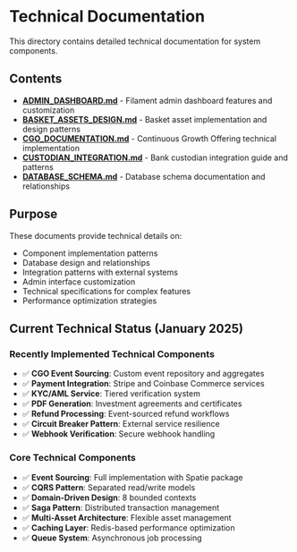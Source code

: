 # Technical Documentation

This directory contains detailed technical documentation for system components.

## Contents

- **[ADMIN_DASHBOARD.md](ADMIN_DASHBOARD.md)** - Filament admin dashboard features and customization
- **[BASKET_ASSETS_DESIGN.md](BASKET_ASSETS_DESIGN.md)** - Basket asset implementation and design patterns
- **[CGO_DOCUMENTATION.md](CGO_DOCUMENTATION.md)** - Continuous Growth Offering technical implementation
- **[CUSTODIAN_INTEGRATION.md](CUSTODIAN_INTEGRATION.md)** - Bank custodian integration guide and patterns
- **[DATABASE_SCHEMA.md](DATABASE_SCHEMA.md)** - Database schema documentation and relationships

## Purpose

These documents provide technical details on:
- Component implementation patterns
- Database design and relationships
- Integration patterns with external systems
- Admin interface customization
- Technical specifications for complex features
- Performance optimization strategies

## Current Technical Status (January 2025)

### Recently Implemented Technical Components
- ✅ **CGO Event Sourcing**: Custom event repository and aggregates
- ✅ **Payment Integration**: Stripe and Coinbase Commerce services
- ✅ **KYC/AML Service**: Tiered verification system
- ✅ **PDF Generation**: Investment agreements and certificates
- ✅ **Refund Processing**: Event-sourced refund workflows
- ✅ **Circuit Breaker Pattern**: External service resilience
- ✅ **Webhook Verification**: Secure webhook handling

### Core Technical Components
- ✅ **Event Sourcing**: Full implementation with Spatie package
- ✅ **CQRS Pattern**: Separated read/write models
- ✅ **Domain-Driven Design**: 8 bounded contexts
- ✅ **Saga Pattern**: Distributed transaction management
- ✅ **Multi-Asset Architecture**: Flexible asset management
- ✅ **Caching Layer**: Redis-based performance optimization
- ✅ **Queue System**: Asynchronous job processing